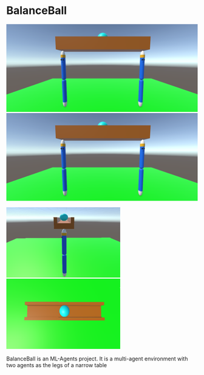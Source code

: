 # BalanceBall

![BalanceBall Environment](Images/BalanceBallEnv.png?raw=true)
<img src="Images/BalanceBallEnv.png" width="600">
<p float="left">
  <img src="Images/TableSideView.png" height="185" width="300" /> 
  <img src="Images/TableTopView.png" height="185" width="300" />
</p>

BalanceBall is an ML-Agents project. It is a multi-agent environment with two agents as the legs of a narrow table 